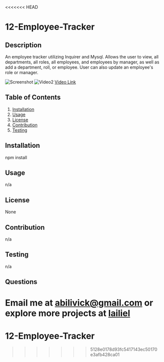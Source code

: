 <<<<<<< HEAD
# 12-Employee-Tracker

## Description

An employee tracker utilizing Inquirer and Mysql. Allows the user to view, all departments, all roles, all employees, and employees by manager, as well as add a department, roll, or employee. User can also update an employee's role or manager.

![Screenshot](./Assets/Screenshot.jpg)
![Video2](./Assets/Walkthrough.gif)
[Video Link](https://drive.google.com/file/d/1dc2OVgFZXuB8e7-tDlQj5uMiVJXtb3OQ/view)

## Table of Contents

1. [Installation](#installation)
2. [Usage](#usage)
3. [License](#license)
4. [Contribution](#contribution)
5. [Testing](#testing)

## Installation

npm install

## Usage

n/a

## License

None

## Contribution

n/a

## Testing

n/a

## Questions

Email me at [abilivick@gmail.com](mailto:abilivick@gmail.com) or explore more projects at [lailiel](https://www.github.com/lailiel)
=======
# 12-Employee-Tracker
>>>>>>> 5128e0178d93fc5417143ec50170e3afb428ca01
